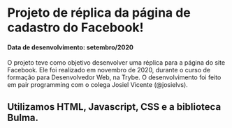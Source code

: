 # Projeto de réplica da página de cadastro do Facebook!

#### Data de desenvolvimento: setembro/2020

O projeto teve como objetivo desenvolver uma réplica para a página do site Facebook. Ele foi realizado em novembro de 2020, durante o curso de formação para Desenvolvedor Web, na Trybe.
O desenvolvimento foi feito em pair programming com o colega Josiel Vicente (@josielvs).

Utilizamos HTML, Javascript, CSS e a biblioteca Bulma.
---